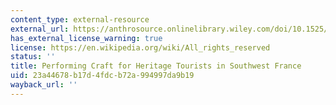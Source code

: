 ```yaml
---
content_type: external-resource
external_url: https://anthrosource.onlinelibrary.wiley.com/doi/10.1525/city.1999.11.1-2.125
has_external_license_warning: true
license: https://en.wikipedia.org/wiki/All_rights_reserved
status: ''
title: Performing Craft for Heritage Tourists in Southwest France
uid: 23a44678-b17d-4fdc-b72a-994997da9b19
wayback_url: ''
---
```

